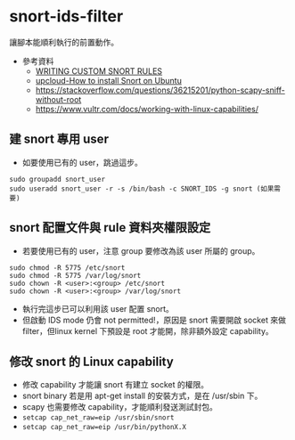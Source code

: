 # snort-ids-filter
讓腳本能順利執行的前置動作。
- 參考資料
	- [WRITING CUSTOM SNORT RULES](https://alparslanakyildiz.medium.com/writing-custom-snort-rules-e9abe10932e1)
	- [upcloud-How to install Snort on Ubuntu](https://upcloud.com/resources/tutorials/install-snort-ubuntu)
	- https://stackoverflow.com/questions/36215201/python-scapy-sniff-without-root
	- https://www.vultr.com/docs/working-with-linux-capabilities/

## 建 snort 專用 user
- 如要使用已有的 user，跳過這步。
```
sudo groupadd snort_user
sudo useradd snort_user -r -s /bin/bash -c SNORT_IDS -g snort (如果需要)
```

## snort 配置文件與 rule 資料夾權限設定
- 若要使用已有的 user，注意 group 要修改為該 user 所屬的 group。
```
sudo chmod -R 5775 /etc/snort
sudo chmod -R 5775 /var/log/snort
sudo chown -R <user>:<group> /etc/snort
sudo chown -R <user>:<group> /var/log/snort
```
- 執行完這步已可以利用該 user 配置 snort。
- 但啟動 IDS mode 仍會 not permitted!，原因是 snort 需要開啟 socket 來做 filter，但linux kernel 下預設是 root 才能開，除非額外設定 capability。

## 修改 snort 的 Linux capability
- 修改 capability 才能讓 snort 有建立 socket 的權限。
- snort binary 若是用 apt-get install 的安裝方式，是在 /usr/sbin 下。
- scapy 也需要修改 capability，才能順利發送測試封包。
- `setcap cap_net_raw=eip /usr/sbin/snort`
- `setcap cap_net_raw=eip /usr/bin/pythonX.X`
